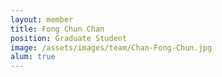 ```yaml
---
layout: member
title: Fong Chun Chan
position: Graduate Student
image: /assets/images/team/Chan-Fong-Chun.jpg
alum: true
---
```

